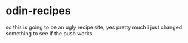# odin-recipes
so this is going to be an ugly recipe site, yes pretty much
i just changed something to see if the push works
